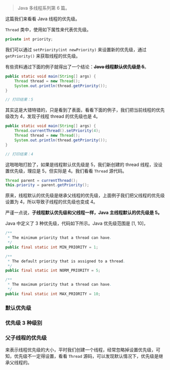 
> Java 多线程系列第 6 篇。

这篇我们来看看 Java 线程的优先级。

`Thread` 类中，使用如下属性来代表优先级。
  
```java
private int priority;
```

我们可以通过 `setPriority(int newPriority)` 来设置新的优先级，通过 `getPriority()` 来获取线程的优先级。 

有些资料通过下面的例子就得出了一个结论：~~**Java 线程默认优先级是 5**~~。     

```java
public static void main(String[] args) {
    Thread thread = new Thread();
    System.out.println(thread.getPriority());
}

// 打印结果：5
```

其实这是大错特错的，只是看到了表面，看看下面的例子，我们把当前线程的优先级改为 4，发现子线程 thread 的优先级也是 4。

```java
public static void main(String[] args) {
    Thread.currentThread().setPriority(4);
    Thread thread = new Thread();
    System.out.println(thread.getPriority());
}

// 打印结果：4
```

这啪啪啪打脸了，如果是线程默认优先级是 5，我们新创建的 thread 线程，没设置优先级，理应是 5，但实际是 4。我们看看 `Thread` 源代码。

```java
Thread parent = currentThread();
this.priority = parent.getPriority();
```

原来，线程默认的优先级是继承父线程的优先级，上面例子我们把父线程的优先级设置为 4，所以导致子线程的优先级也变成 4。

严谨一点说，**子线程默认优先级和父线程一样，Java 主线程默认的优先级是 5。**

Java 中定义了 3 种优先级，代码如下所示。Java 优先级范围是 [1, 10]，  

```java
/**
 * The minimum priority that a thread can have.
 */
public final static int MIN_PRIORITY = 1;

/**
 * The default priority that is assigned to a thread.
 */
public final static int NORM_PRIORITY = 5;

/**
 * The maximum priority that a thread can have.
 */
public final static int MAX_PRIORITY = 10;
```



### 默认优先级

### 优先级 3 种级别

### 父子线程的优先级

来表示线程优先级的大小，平时我们创建一个线程，经常忽略掉设置优先级，可知，优先级不一定得设置，看看 `Thread` 源码，可以发现默认情况下，优先级是继承父线程的。




